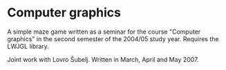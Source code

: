Computer graphics
=================

A simple maze game written as a seminar for the course "Computer graphics" in the second semester of the 2004/05 study year. Requires the LWJGL library.

Joint work with Lovro Šubelj. Written in March, April and May 2007.
